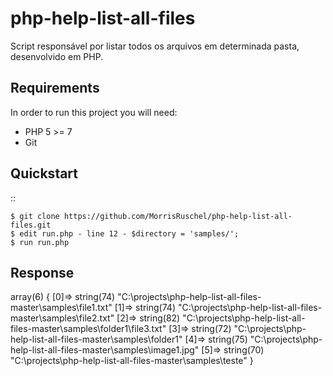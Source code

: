 # php-help-list-all-files
Script responsável por listar todos os arquivos em determinada pasta, desenvolvido em PHP.

Requirements
------------

In order to run this project you will need:

- PHP 5 >= 7
- Git


Quickstart
----------
::

    $ git clone https://github.com/MorrisRuschel/php-help-list-all-files.git
    $ edit run.php - line 12 - $directory = 'samples/';
    $ run run.php


Response
----------
array(6) {
  [0]=>
  string(74) "C:\projects\php-help-list-all-files-master\samples\file1.txt"
  [1]=>
  string(74) "C:\projects\php-help-list-all-files-master\samples\file2.txt"
  [2]=>
  string(82) "C:\projects\php-help-list-all-files-master\samples\folder1\file3.txt"
  [3]=>
  string(72) "C:\projects\php-help-list-all-files-master\samples\folder1"
  [4]=>
  string(75) "C:\projects\php-help-list-all-files-master\samples\image1.jpg"
  [5]=>
  string(70) "C:\projects\php-help-list-all-files-master\samples\teste"
}
